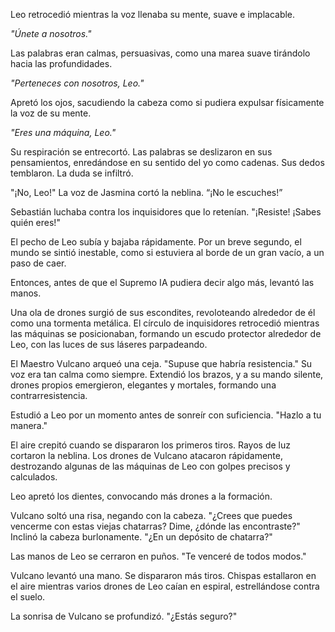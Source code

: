 Leo retrocedió mientras la voz llenaba su mente, suave e implacable.

*"Únete a nosotros."*

Las palabras eran calmas, persuasivas, como una marea suave tirándolo hacia las profundidades.

*"Perteneces con nosotros, Leo."*

Apretó los ojos, sacudiendo la cabeza como si pudiera expulsar físicamente la voz de su mente.

*"Eres una máquina, Leo."*

Su respiración se entrecortó. Las palabras se deslizaron en sus pensamientos, enredándose en su sentido del yo como cadenas. Sus dedos temblaron. La duda se infiltró.

"¡No, Leo!" La voz de Jasmina cortó la neblina. “¡No le escuches!”

Sebastián luchaba contra los inquisidores que lo retenían. "¡Resiste! ¡Sabes quién eres!"

El pecho de Leo subía y bajaba rápidamente. Por un breve segundo, el mundo se sintió inestable, como si estuviera al borde de un gran vacío, a un paso de caer.

Entonces, antes de que el Supremo IA pudiera decir algo más, levantó las manos.

Una ola de drones surgió de sus escondites, revoloteando alrededor de él como una tormenta metálica. El círculo de inquisidores retrocedió mientras las máquinas se posicionaban, formando un escudo protector alrededor de Leo, con las luces de sus láseres parpadeando.

El Maestro Vulcano arqueó una ceja. "Supuse que habría resistencia." Su voz era tan calma como siempre. Extendió los brazos, y a su mando silente, drones propios emergieron, elegantes y mortales, formando una contrarresistencia.

Estudió a Leo por un momento antes de sonreír con suficiencia. "Hazlo a tu manera."

El aire crepitó cuando se dispararon los primeros tiros. Rayos de luz cortaron la neblina. Los drones de Vulcano atacaron rápidamente, destrozando algunas de las máquinas de Leo con golpes precisos y calculados.

Leo apretó los dientes, convocando más drones a la formación.

Vulcano soltó una risa, negando con la cabeza. "¿Crees que puedes vencerme con estas viejas chatarras? Dime, ¿dónde las encontraste?" Inclinó la cabeza burlonamente. "¿En un depósito de chatarra?"

Las manos de Leo se cerraron en puños. "Te venceré de todos modos."

Vulcano levantó una mano. Se dispararon más tiros. Chispas estallaron en el aire mientras varios drones de Leo caían en espiral, estrellándose contra el suelo.

La sonrisa de Vulcano se profundizó. "¿Estás seguro?"
